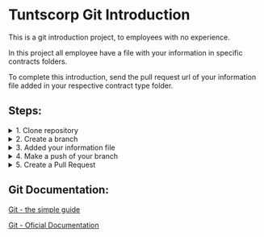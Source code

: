 
# Tuntscorp Git Introduction
This is a git introduction project, to employees with no experience. 

In this project all employee have a file with your information in specific contracts folders.

To complete this introduction, send the pull request url of your information file added in your respective contract type folder.

## Steps:

<details>
  <summary> 
    1. Clone repository 
  </summary>
  
To clone this repository:
#### 1.1. click in 'download or clone' button.
![download_or_clone_image](/md-images/001-clone_or_download.png)

#### 1.2. Copy the repository url.

![clone_url](/md-images/002-clone-url.png)

#### 1.3. Open Git Bash ( download link -> https://git-scm.com/downloads)
#### 1.4. Clone repository to your computer.

```
git clone '{repository_url}' // repository_url = url copied from step2
```
#### 1.5. Clone repository successful
</details>
<details>
  <summary>
    2. Create a branch
  </summary>
  
To create a new branch:
#### 2.1. Open Git bash
#### 2.2. Create a new branch with your name.
```
git checkout -b '{name_of_the_branch}' // name_of_the_branch = {yourname}+employee-document.
```
#### 2.3. Branch sucessful created.
</details>
<details>
  <summary>
    3. Added your information file
  </summary>
  
#### 3.1. Create your file taking into consideration your contract with the company (intern, clt or partner) and use the example.txt file to see what informations do you have insert.
#### 3.2. Creation with name format -> ```{firstName.LastName.txt}```
#### 3.3. Include your informations in the file
#### 3.4. Information file sucessful created.
</details>
<details>
  <summary>
    4. Make a push of your branch
  </summary>
  
#### 4.1. Open git bash
#### 4.2. Insert your Name and Email to represent your actions in this git project.
```
git config user.email {Your email}
git config user.name {Your name}
```
#### 4.3. Add your file to commit
```
git add ./employees/{your contract}/{yourname}.txt
```

#### 4.4. Add a new commit with the commentary of what represents your actions on repository

<a href="https://github.com/angular/angular/blob/master/CONTRIBUTING.md#-commit-message-guidelines" target="_blank"> ANGULAR - Commit Message Guidelines</a>
```
git commit -m 'Feat({yourname}.txt): Added my information file.'
```
#### 4.5. Create a push of your local commits
```
git push origin {your_branch_name}
```
</details>
<details>
  <summary>
    5. Create a Pull Request
  </summary>
  
#### 5.1. Open the repository website, open the 'Pull Requests' page, click in the 'New pull request' button.
![pull_request](/md-images/009-pull-request-page.png)

#### 5.2. Select your branch in 'compare or head' selector
![compare_branchs](/md-images/011-compare-branchs.png)
#### 5.3. Review your alterations and click 'Create Pull Request' button

![review_modifications](/md-images/012-review-modifications.png)

#### 5.4. Insert a title and description (you have the list of commit messages) and added a reviewer to analyze and approve or reject your pull request.
![review_modifications](/md-images/014-pull-request.png)

#### 5.5. Click 'Create pull request' button
</details>


## Git Documentation:

<a href="https://rogerdudler.github.io/git-guide/index.html" target="_blank">Git - the simple guide</a>

<a href="https://git-scm.com/doc" target="_blank">Git - Oficial Documentation</a>
